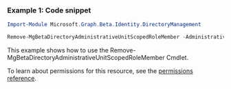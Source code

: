 ### Example 1: Code snippet

```powershell
Import-Module Microsoft.Graph.Beta.Identity.DirectoryManagement

Remove-MgBetaDirectoryAdministrativeUnitScopedRoleMember -AdministrativeUnitId $administrativeUnitId -ScopedRoleMembershipId $scopedRoleMembershipId
```
This example shows how to use the Remove-MgBetaDirectoryAdministrativeUnitScopedRoleMember Cmdlet.

To learn about permissions for this resource, see the [permissions reference](/graph/permissions-reference).

